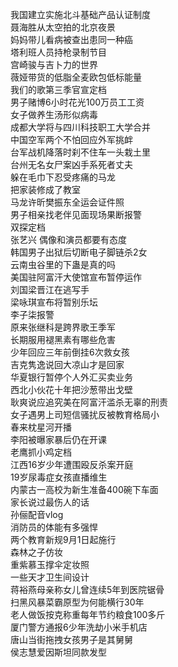 我国建立实施北斗基础产品认证制度  
聂海胜从太空拍的北京夜景  
妈妈带儿看病被查出患同一种癌  
塔利班人员持枪录制节目  
宫崎骏与吉卜力的世界  
薇娅带货的低脂全麦欧包低标能量  
我们的歌第三季官宣定档  
男子赌博6小时花光100万员工工资  
女子做养生汤形似病毒  
成都大学将与四川科技职工大学合并  
中国空军两个不怕回应外军挑衅  
台军战机降落时刹不住车一头栽土里  
台州无名女尸案凶手系死者丈夫  
躲在毛巾下忍受疼痛的马龙  
把家装修成了教室  
马龙许昕樊振东全运会证件照  
男子相亲找老伴见面现场果断报警  
双探定档  
张艺兴 偶像和演员都要有态度  
韩国男子出狱后切断电子脚链杀2女  
云南虫谷里的下蛊是真的吗  
美国驻阿富汗大使馆宣布暂停运作  
刘国梁晋江在逃写手  
梁咏琪宣布将暂别乐坛  
李子柒报警  
原来张继科是跨界歌王季军  
长期服用褪黑素有哪些危害  
少年回应三年前倒挂6次救女孩  
吉克隽逸说回大凉山才是回家  
华夏银行暂停个人外汇买卖业务  
西北小伙花十年把沙葱带出戈壁  
耿爽说应追究美在阿富汗滥杀无辜的刑责  
女子遇男上司短信骚扰反被教育格局小  
春来枕星河开播  
李阳被曝家暴后仍在开课  
老鹰抓小鸡定档  
江西16岁少年遭围殴反杀案开庭  
19岁尿毒症女孩直播维生  
内蒙古一高校为新生准备400碗下车面  
家长说过最伤人的话  
孙俪配音vlog  
消防员的体能有多强悍  
两个教育新规9月1日起施行  
森林之子仿妆  
重紫慕玉撑伞定妆照  
一些天才卫生间设计  
蒋裕燕母亲称女儿曾连续5年到医院锯骨  
扫黑风暴菜霸原型为何能横行30年  
老人做饭按克称重每年节约粮食100多斤  
厦门警方通报6少年洗劫小米手机店  
唐山当街拖拽女孩男子是其舅舅  
侯志慧爱因斯坦同款发型  
